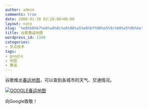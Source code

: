 ```yaml
---
author: admin
comments: true
date: 2008-01-30 03:28:08+00:00
layout: note
slug: '%e8%b0%b7%e6%ad%8c%e6%98%a5%e8%bf%90%e5%9c%b0%e5%9b%be'
title: 谷歌春运地图
wordpress_id: 1349
categories:
- 学点技术
tags:
- google
- 地图
- 春运
---
```


谷歌推出[春运地图](http://ditu.google.com/maps/ms?ie=UTF8&hl=zh-CN&msa=0&msid=103690794584561935323.000444d42827f675f889b&ll=30.050077,115.004883&spn=13.179936,19.775391&z=6&om=0)，可以查到各城市的天气、交通情况。

[![GOOGLE春运地图](http://pic.yupoo.com/ctb.my/3654550363a9/medium.jpg)](http://ditu.google.com/maps/ms?ie=UTF8&hl=zh-CN&msa=0&msid=103690794584561935323.000444d42827f675f889b&ll=30.050077,115.004883&spn=13.179936,19.775391&z=6&om=0)

向Google致敬！
